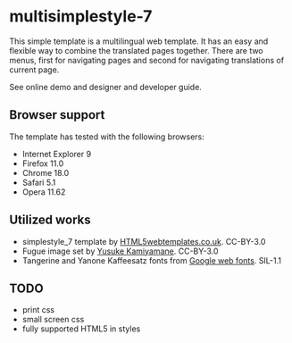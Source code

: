 multisimplestyle-7
==================

This simple template is a multilingual web template. It has an easy and flexible
way to combine the translated pages together. There are two menus, first for
navigating pages and second for navigating translations of current page.

See online demo and designer and developer guide.

Browser support
---------------
The template has tested with the following browsers:

* Internet Explorer 9
* Firefox 11.0
* Chrome 18.0
* Safari 5.1
* Opera 11.62

Utilized works
--------------
* simplestyle_7 template by [HTML5webtemplates.co.uk](http://www.html5webtemplates.co.uk/). CC-BY-3.0
* Fugue image set by [Yusuke Kamiyamane](http://p.yusukekamiyamane.com/). CC-BY-3.0
* Tangerine and Yanone Kaffeesatz fonts from [Google web fonts](http://www.google.com/webfonts). SIL-1.1

TODO
----
* print css
* small screen css
* fully supported HTML5 in styles